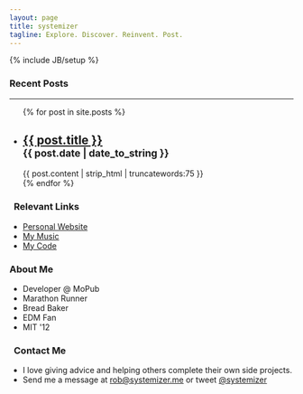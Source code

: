 ```yaml
---
layout: page
title: systemizer
tagline: Explore. Discover. Reinvent. Post.
---
```

{% include JB/setup %}

<div class="row">
<div class="span7">
  <h3>Recent Posts</h3>
  <hr />
  <ul class="nostyle posts align-right">	
    {% for post in site.posts %}
      <li>
	  <h2><a href="{{ post.url }}">{{ post.title }}</a>
	  <br>
	  <small>{{ post.date | date_to_string }}</small>
	  </h2>	  
	  {{ post.content | strip_html | truncatewords:75 }}
      </li>	
    {% endfor %}
  </ul>
</div>
<div class="span4 sidenav">
     <h3 class="align-left"><i class="icon-asterisk">&nbsp;</i> Relevant Links</h3>
     <ul class="nostyle align-left">
       <li><a href="http://systemizer.me">Personal Website</a></li>
       <li><a href="http://soundcloud.com/systemizer">My Music</a></li>
       <li><a href="http://github.com/systemizer">My Code</a></li>
     </ul>
     <h3 class="align-right">About Me <i class="icon-user">&nbsp;</i></h3>
     <ul class="nostyle align-right">
     	 <li>Developer @ MoPub</li>
	 <li>Marathon Runner</li>
	 <li>Bread Baker</li>
	 <li>EDM Fan</li>
	 <li>MIT '12</li>
     </ul>
     <h3 class="align-left"><i class="icon-envelope">&nbsp;</i> Contact Me</h3>
     <ul class="nostyle">
       <li>I love giving advice and helping others complete their own side projects.</li>
       <li>Send me a message at <a href="mailto:rob@systemizer.me">rob@systemizer.me</a> or tweet <a href="https://twitter.com/systemizer">@systemizer</a></li>
     </ul>
</div>
</div>
